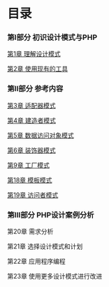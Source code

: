 # 目录

### 第I部分 初识设计模式与PHP

[第1章 理解设计模式](#docs/pdp_01)

[第2章 使用现有的工具](#docs/pdp_02)


### 第II部分 参考内容

[第3章 适配器模式](#docs/pdp_03)

[第4章 建造者模式](#docs/pdp_04)

[第5章 数据访问对象模式](#docs/pdp_05)

[第6章 装饰器模式](#docs/pdp_06)

[第9章 工厂模式](#docs/pdp_09)

[第18章 模板模式](#docs/pdp_18)

[第19章 访问者模式](#docs/pdp_19)


### 第III部分 PHP设计案例分析

第20章 需求分析

第21章 选择设计模式和计划

第22章 应用程序编程

第23章 使用更多设计模式进行改进


